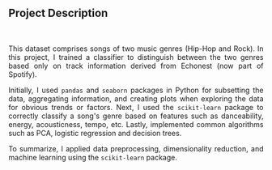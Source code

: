<h2>Project Description</h2><br>

<p align = "justify">This dataset comprises songs of two music genres (Hip-Hop and Rock). In this project, I trained a classifier to distinguish between the two genres based only on track information derived from Echonest (now part of Spotify). </p>

<p align = "justify">Initially, I used <code>pandas</code> and <code>seaborn</code> packages in Python for subsetting the data, aggregating information, and creating plots when exploring the data for obvious trends or factors. Next, I used the <code>scikit-learn</code> package to correctly classify a song's genre based on features such as danceability, energy, acousticness, tempo, etc. Lastly, implemented common algorithms such as PCA, logistic regression and decision trees.</p>

<p align = "justify">To summarize, I applied data preprocessing, dimensionality reduction, and machine learning using the <code>scikit-learn</code> package.</p>

